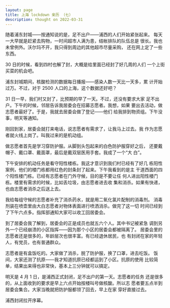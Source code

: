 ```yaml
---
layout: page
title: 上海 lockdown 亲历 （七）
description: thought on 2022-03-31
---
```



随着浦东封城——按通知说的是，足不出户——浦西的人们开始紧张起来。
每天一大早就是赶紧去购物，一时间超市人满为患，结帐排队的队伍总是
很长。我也未曾例外。沃尔玛不开，我只得到周边的其他超市尽量采购，
还在网上定了一些东西。

30 日的时候，看到四村也解了封，大概是给里面已经封了好几周的人们
一个上街买菜的机会吧。

浦东封城期间，核酸检测的数据每日播报——感染人数一天比一天多，累
计开始过万。不过，对于 2500 人口的上海，这个数据还好吧？

31 日一早，我们村又封了，比预期的早了一天。不过，还没有要求大家
足不出户。下午的时候，邻居告诉我居委会在招募志愿者。我想，如果
要出去活动，做志愿者最好了。于是，我就去居委会做了登记——他们
给我排到物资组。下午没事，明天等通知。

刚回到家，居委会就打来电话，说志愿者有需求了，让我马上过去。我
作为志愿者就火线上岗了。叫我过来的是机动组。

做志愿者首先是学习穿防护服。从脚到头包起来的白色防护服穿好之后，
还要戴帽子、戴口罩、戴面罩，最后是戴双层医用手套。我成了一个“大
白”。

下午安排的机动任务是看守阳性楼栋。我这才意识到我们村已经有了好几
栋阳性案例，他们的楼门栋都用红色的封条封了起来。下午我看到的是主
干道西面的四个阳性楼门栋。已经有志愿者在门外守候，目的是不要让任
何人进出阳性楼门栋。楼里有需求的时候，比如丢垃圾，由志愿者进去收
集和消杀。如果有快递，也由志愿者消杀之后送上去。

我给每组守候的志愿者补充了消杀药水，就是用二氧化氯片配制的消毒剂。
消毒剂装在喷壶里由大白志愿者对物体表面进行喷洒消杀。做完了这一切
时间已经到了下午六点多。指挥部通知大家可以收工回居委会。

到了居委会我了解到，居委会的正是成员也就五六个人。其中书记被紧急
调到另外一个已经崩溃的小区指挥——因为那个小区的居委会都被隔离了。
居委会里的志愿者还是很多的，年龄层次也很丰富。有已经退休居民，也
有封闭在家的年轻人，有党员，也有普通群众。

志愿者是有盒饭吃的。大家做了消杀，脱了防护服，换了口罩，进去吃饭。
饭间，大家还测了抗原——我才知道抗原已经都运到了小区。抗原的使用
比较简单，结果出来得也非常快，基本上三分钟就可以搞定。

明天是 4 月 1 日，是浦西正式封闭，足不出户的第一天。志愿者的任务
还是很多的，从上面收到的要求是早上六点开始按楼叫号做核酸。所以志
愿者要五点半到居委会集合。大家当晚就把防护服都领了回去，早上在家
穿好直接过去。

浦西封闭拉开序幕。
